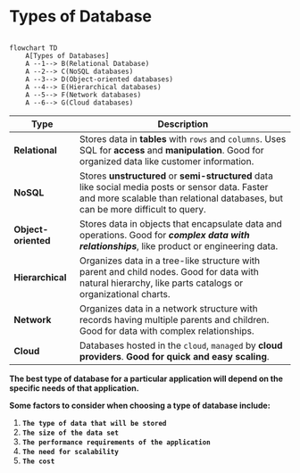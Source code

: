 # Types of Database

```mermaid

flowchart TD
    A[Types of Databases]
    A --1--> B(Relational Database)
    A --2--> C(NoSQL databases)
    A --3--> D(Object-oriented databases)
    A --4--> E(Hierarchical databases)
    A --5--> F(Network databases)
    A --6--> G(Cloud databases)
```

| Type                | Description                                                                                                                                                                         |
| ------------------- | ----------------------------------------------------------------------------------------------------------------------------------------------------------------------------------- |
| **Relational**      | Stores data in **tables** with `rows` and `columns`. Uses SQL for **access** and **manipulation**. Good for organized data like customer information.                               |
| **NoSQL**           | Stores **unstructured** or **semi-structured** data like social media posts or sensor data. Faster and more scalable than relational databases, but can be more difficult to query. |
| **Object-oriented** | Stores data in objects that encapsulate data and operations. Good for **_complex data with relationships_**, like product or engineering data.                                      |
| **Hierarchical**    | Organizes data in a tree-like structure with parent and child nodes. Good for data with natural hierarchy, like parts catalogs or organizational charts.                            |
| **Network**         | Organizes data in a network structure with records having multiple parents and children. Good for data with complex relationships.                                                  |
| **Cloud**           | Databases hosted in the `cloud`, `managed` by **cloud providers**. **Good for quick and easy scaling**.                                                                             |

**The best type of database for a particular application will depend on the specific needs of that application.**

**Some factors to consider when choosing a type of database include:**

1. **`The type of data that will be stored`**
2. **`The size of the data set`**
3. **`The performance requirements of the application`**
4. **`The need for scalability`**
5. **`The cost`**
